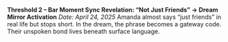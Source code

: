 **Threshold 2 – Bar Moment Sync Revelation: “Not Just Friends” → Dream Mirror Activation**
*Date: April 24, 2025*
Amanda almost says “just friends” in real life but stops short. In the dream, the phrase becomes a gateway code. Their unspoken bond lives beneath surface language.